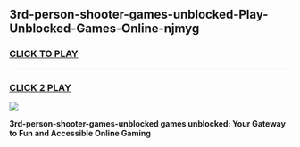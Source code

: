 
## 3rd-person-shooter-games-unblocked-Play-Unblocked-Games-Online-njmyg
<h3>
<a href="https://premium76.site?title=3rd-person-shooter-games-unblocked&ref=24A">CLICK TO PLAY</a></h3>
<hr>

<h3>
<a href="https://premium76.site?title=3rd-person-shooter-games-unblocked&ref=24A">CLICK 2 PLAY</a>
  
</h3>

<a href="https://premium76.site?title=3rd-person-shooter-games-unblocked&ref=24A"><img src="https://clearcache.store/games.png"></a>


**3rd-person-shooter-games-unblocked games unblocked: Your Gateway to Fun and Accessible Online Gaming**
